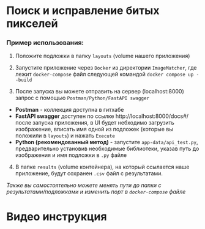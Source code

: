 # Поиск и исправление битых пикселей

### Пример использования:

1) Положите подложки в папку ```layouts``` (volume нашего приложения)
2) Запустите приложение через ```Docker``` из директории ```ImageMatcher```, где лежит ```docker-compose``` файл следующей командой
```docker compose up --build```

3) После запуска вы можете отправить на сервер (localhost:8000) запрос с помощью ```Postman/Python/FastAPI swagger```

- **Postman** - коллекция доступна в гитхабе
- **FastAPI swagger** доступен по ссылке http://localhost:8000/docs#/ после запуска приложения, в UI будет небходимо загрузить изображение, вписать имя одной из подложек (которые вы положили в ```layouts```) и нажать ```Execute```
- **Python (рекомендованный метод)** - запустите ```app-data/api_test.py```, предварительно установив необходимые библиотеки, указав путь до изображения и имя подложки в ```.py``` файле

4) В папке ```results``` (volume контейнера), на который ссылается наше приложение, будут сохранен ```.csv``` файл с результатами. 

*Также вы самостоятельно можете менять пути до папки с результатами/подложками и изменить порт в ```docker-compose``` файле*

# Видео инструкция
